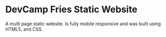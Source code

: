 # DevCamp Fries Static Website

A multi page static website. Is fully mobile responsive and was built using HTML5, and CSS. 
